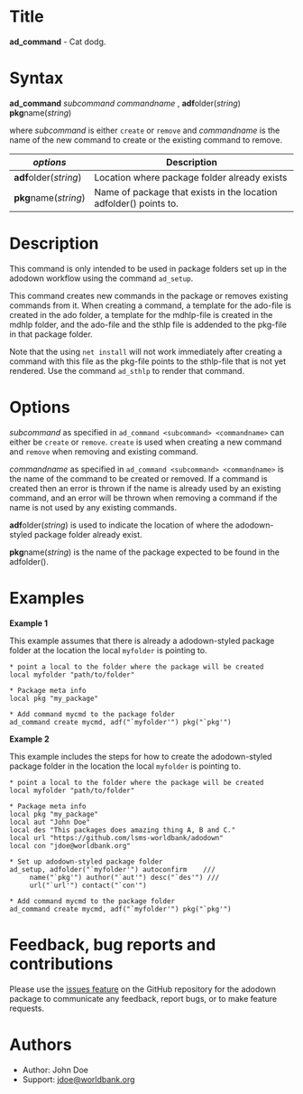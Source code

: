 # Title

__ad_command__ - Cat dodg.

# Syntax

__ad_command__ _subcommand_ _commandname_ , **adf**older(_string_) **pkg**name(_string_)

where _subcommand_ is either `create` or `remove` and _commandname_ is the name of the new command to create or the existing command to remove.

| _options_ | Description |
|------------------|-------------|
| **adf**older(_string_) | Location where package folder already exists |
| **pkg**name(_string_) | Name of package that exists in the location adfolder() points to. |


# Description

This command is only intended to be used in package folders set up in the adodown workflow using the command `ad_setup`.

This command creates new commands in the package or removes existing commands from it. When creating a command, a template for the ado-file is created in the ado folder, a template for the mdhlp-file is created in the mdhlp folder,
and the ado-file and the sthlp file is addended to the pkg-file in that package folder.

Note that the using `net install` will not work immediately after creating a command with this file as the pkg-file points to the sthlp-file that is not yet rendered. Use the command `ad_sthlp` to render that command.

# Options

_subcommand_ as specified in `ad_command <subcommand> <commandname>` can either be `create` or `remove`. `create` is used when creating a new command and `remove` when removing and existing command.

_commandname_ as specified in `ad_command <subcommand> <commandname>` is the name of the command to be created or removed. If a command is created then an error is thrown if the name is already used by an existing command, and an error will be thrown when removing a command if the name is not used by any existing commands.

**adf**older(_string_) is used to indicate the location of where the adodown-styled package folder already exist.

**pkg**name(_string_) is the name of the package expected to be found in the adfolder().

# Examples

__Example 1__

This example assumes that there is already a adodown-styled package folder at the location the local `myfolder` is pointing to.

```
* point a local to the folder where the package will be created
local myfolder "path/to/folder"

* Package meta info
local pkg "my_package"

* Add command mycmd to the package folder
ad_command create mycmd, adf("`myfolder'") pkg("`pkg'")
```


__Example 2__

This example includes the steps for how to create the adodown-styled package folder in the location the local `myfolder` is pointing to.

```
* point a local to the folder where the package will be created
local myfolder "path/to/folder"

* Package meta info
local pkg "my_package"
local aut "John Doe"
local des "This packages does amazing thing A, B and C."
local url "https://github.com/lsms-worldbank/adodown"
local con "jdoe@worldbank.org"

* Set up adodown-styled package folder
ad_setup, adfolder("`myfolder'") autoconfirm    ///
     name("`pkg'") author("`aut'") desc("`des'") ///
     url("`url'") contact("`con'")

* Add command mycmd to the package folder
ad_command create mycmd, adf("`myfolder'") pkg("`pkg'")
```

# Feedback, bug reports and contributions

Please use the [issues feature](https://github.com/lsms-worldbank/adodown/issues) on the GitHub repository for the adodown package to communicate any feedback, report bugs, or to make feature requests.

# Authors

* Author: John Doe
* Support: jdoe@worldbank.org
